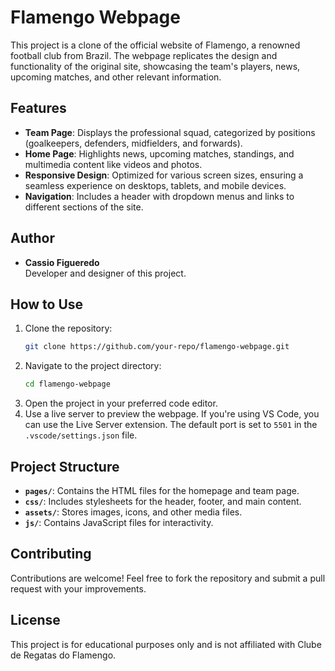 # Flamengo Webpage

This project is a clone of the official website of Flamengo, a renowned football club from Brazil. The webpage replicates the design and functionality of the original site, showcasing the team's players, news, upcoming matches, and other relevant information.

## Features

- **Team Page**: Displays the professional squad, categorized by positions (goalkeepers, defenders, midfielders, and forwards).
- **Home Page**: Highlights news, upcoming matches, standings, and multimedia content like videos and photos.
- **Responsive Design**: Optimized for various screen sizes, ensuring a seamless experience on desktops, tablets, and mobile devices.
- **Navigation**: Includes a header with dropdown menus and links to different sections of the site.

## Author

- **Cassio Figueredo**  
  Developer and designer of this project.

## How to Use

1. Clone the repository:
   ```bash
   git clone https://github.com/your-repo/flamengo-webpage.git
   ```
2. Navigate to the project directory:
   ```bash
   cd flamengo-webpage
   ```
3. Open the project in your preferred code editor.
4. Use a live server to preview the webpage. If you're using VS Code, you can use the Live Server extension. The default port is set to `5501` in the `.vscode/settings.json` file.

## Project Structure

- **`pages/`**: Contains the HTML files for the homepage and team page.
- **`css/`**: Includes stylesheets for the header, footer, and main content.
- **`assets/`**: Stores images, icons, and other media files.
- **`js/`**: Contains JavaScript files for interactivity.

## Contributing

Contributions are welcome! Feel free to fork the repository and submit a pull request with your improvements.

## License

This project is for educational purposes only and is not affiliated with Clube de Regatas do Flamengo.